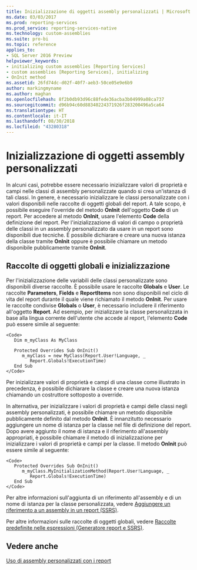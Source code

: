 ```yaml
---
title: Inizializzazione di oggetti assembly personalizzati | Microsoft Docs
ms.date: 03/03/2017
ms.prod: reporting-services
ms.prod_service: reporting-services-native
ms.technology: custom-assemblies
ms.suite: pro-bi
ms.topic: reference
applies_to:
- SQL Server 2016 Preview
helpviewer_keywords:
- initializing custom assemblies [Reporting Services]
- custom assemblies [Reporting Services], initializing
- OnInit method
ms.assetid: 26fd74dc-d02f-40f7-aeb3-50ce05e9e6b9
author: markingmyname
ms.author: maghan
ms.openlocfilehash: 8f2b0db93d96c88fede36acba3b04999a08ca737
ms.sourcegitcommit: d96b94c60d88340224371926f283200496a5ca64
ms.translationtype: HT
ms.contentlocale: it-IT
ms.lasthandoff: 08/30/2018
ms.locfileid: "43280318"
---
```

# <a name="initializing-custom-assembly-objects"></a>Inizializzazione di oggetti assembly personalizzati
  In alcuni casi, potrebbe essere necessario inizializzare valori di proprietà e campi nelle classi di assembly personalizzate quando si crea un'istanza di tali classi. In genere, è necessario inizializzare le classi personalizzate con i valori disponibili nelle raccolte di oggetti globali del report. A tale scopo, è possibile eseguire l'override del metodo **OnInit** dell'oggetto **Code** di un report. Per accedere al metodo **OnInit**, usare l'elemento **Code** della definizione del report. Per l'inizializzazione di valori di campo o proprietà delle classi in un assembly personalizzato da usare in un report sono disponibili due tecniche. È possibile dichiarare e creare una nuova istanza della classe tramite **OnInit** oppure è possibile chiamare un metodo disponibile pubblicamente tramite **OnInit**.  
  
## <a name="global-object-collections-and-initialization"></a>Raccolte di oggetti globali e inizializzazione  
 Per l'inizializzazione delle variabili delle classi personalizzate sono disponibili diverse raccolte. È possibile usare le raccolte **Globals** e **User**. Le raccolte **Parameters**, **Fields** e **ReportItems** non sono disponibili nel ciclo di vita del report durante il quale viene richiamato il metodo **OnInit**. Per usare le raccolte condivise **Globals** o **User**, è necessario includere il riferimento all'oggetto **Report**. Ad esempio, per inizializzare la classe personalizzata in base alla lingua corrente dell'utente che accede al report, l'elemento **Code** può essere simile al seguente:  
  
```  
<Code>  
   Dim m_myClass As MyClass  
  
   Protected Overrides Sub OnInit()  
      m_myClass = new MyClass(Report.User!Language, _  
         Report.Globals!ExecutionTime)  
   End Sub  
</Code>  
```  
  
 Per inizializzare valori di proprietà e campi di una classe come illustrato in precedenza, è possibile dichiarare la classe e creare una nuova istanza chiamando un costruttore sottoposto a override.  
  
 In alternativa, per inizializzare i valori di proprietà e campi delle classi negli assembly personalizzati, è possibile chiamare un metodo disponibile pubblicamente definito dal metodo **OnInit**. È innanzitutto necessario aggiungere un nome di istanza per la classe nel file di definizione del report. Dopo avere aggiunto il nome di istanza e il riferimento all'assembly appropriati, è possibile chiamare il metodo di inizializzazione per inizializzare i valori di proprietà e campi per la classe. Il metodo **OnInit** può essere simile al seguente:  
  
```  
<Code>  
   Protected Overrides Sub OnInit()  
      m_myClass.MyInitializationMethod(Report.User!Language, _  
         Report.Globals!ExecutionTime)  
   End Sub  
</Code>  
```  
  
 Per altre informazioni sull'aggiunta di un riferimento all'assembly e di un nome di istanza per la classe personalizzata, vedere [Aggiungere un riferimento a un assembly in un report &#40;SSRS&#41;](../../reporting-services/report-design/add-an-assembly-reference-to-a-report-ssrs.md).  
  
 Per altre informazioni sulle raccolte di oggetti globali, vedere [Raccolte predefinite nelle espressioni &#40;Generatore report e SSRS&#41;](../../reporting-services/report-design/built-in-collections-in-expressions-report-builder.md).  
  
## <a name="see-also"></a>Vedere anche  
 [Uso di assembly personalizzati con i report](../../reporting-services/custom-assemblies/using-custom-assemblies-with-reports.md)  
  
  
